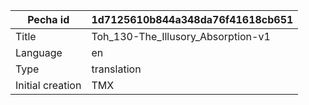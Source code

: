 |Pecha id | 1d7125610b844a348da76f41618cb651
| --- | --- 
|Title | Toh_130-The_Illusory_Absorption-v1 
|Language | en
|Type | translation
|Initial creation | TMX